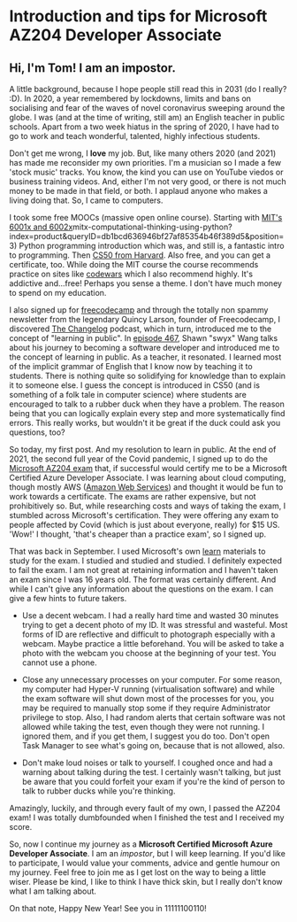 # Introduction and tips for Microsoft AZ204 Developer Associate

## Hi, I'm Tom! I am an impostor.

A little background, because I hope people still read this in 2031 (do I really? :D). In 2020, a year remembered by lockdowns, limits and bans on socialising and fear of the waves of novel coronavirus sweeping around the globe. I was (and at the time of writing, still am) an English teacher in public schools. Apart from a two week hiatus in the spring of 2020, I have had to go to work and teach wonderful, talented, highly infectious students.

Don't get me wrong, I **love** my job. But, like many others 2020 (and 2021) has made me reconsider my own priorities. I'm a musician so I made a few 'stock music' tracks. You know, the kind you can use on YouTube viedos or business training videos. And, either I'm not very good, or there is not much money to be made in that field, or both. I applaud anyone who makes a living doing that. So, I came to computers.

I took some free MOOCs (massive open online course). Starting with [MIT's 6001x and 6002x](https://www.edx.org/xseries "MIT Learn Python courses on EDX")mitx-computational-thinking-using-python?index=product&queryID=db1bcd636946bf27af85354b46f389d5&position=3) Python programming introduction which was, and still is, a fantastic intro to programming. Then [CS50 from Harvard](https://cs50.harvard.edu/ "CS50 from Harvard"). Also free, and you can get a certificate, too. While doing the MIT course the course recommends practice on sites like [codewars](https://www.codewars.com "codewars") which I also recommend highly. It's addictive and...free! Perhaps you sense a theme. I don't have much money to spend on my education.

I also signed up for [freecodecamp](https://www.freecodecamp.org "free code camp") and through the totally non spammy newsletter from the legendary Quincy Larson, founder of Freecodecamp, I discovered [The Changelog](https://changelog.com/) podcast, which in turn, introduced me to the concept of "learning in public". In [episode 467](https://chtbl.com/track/A551A9/https://cdn.changelog.com/uploads/podcast/467/the-changelog-467.mp3 "podcast link"), Shawn "swyx" Wang talks about his journey to becoming a software developer and introduced me to the concept of learning in public. As a teacher, it resonated. I learned most of the implicit grammar of English that I know now by teaching it to students. There is nothing quite so solidifying for knowledge than to explain it to someone else. I guess the concept is introduced in CS50 (and is something of a folk tale in computer science) where students are encouraged to talk to a rubber duck when they have a problem. The reason being that you can logically explain every step and more systematically find errors. This really works, but wouldn't it be great if the duck could ask you questions, too?

So today, my first post. And my resolution to learn in public. At the end of 2021, the second full year of the Covid pandemic, I signed up to do the [Microsoft AZ204 exam](https://docs.microsoft.com/en-us/learn/certifications/exams/az-204 "Microsoft AZ204 exam information") that, if successful would certify me to be a Microsoft Certified Azure Developer Associate. I was learning about cloud computing, though mostly AWS ([Amazon Web Services](https://aws.amazon.com/ "amazon web services")) and thought it would be fun to work towards a certificate. The exams are rather expensive, but not prohibitively so. But, while researching costs and ways of taking the exam, I stumbled across Microsoft's certification. They were offering any exam to people affected by Covid (which is just about everyone, really) for $15 US. 'Wow!' I thought, 'that's cheaper than a practice exam', so I signed up.

That was back in September. I used Microsoft's own [learn](https://docs.microsoft.com/en-us/learn/ "Microsoft Learn") materials to study for the exam. I studied and studied and studied. I definitely expected to fail the exam. I am not great at retaining information and I haven't taken an exam since I was 16 years old. The format was certainly different. And while I can't give any information about the questions on the exam. I can give a few hints to future takers.

-   Use a decent webcam. I had a really hard time and wasted 30 minutes trying to get a decent photo of my ID. It was stressful and wasteful. Most forms of ID are reflective and difficult to photograph especially with a webcam. Maybe practice a little beforehand. You will be asked to take a photo with the webcam you choose at the beginning of your test. You cannot use a phone.

-   Close any unnecessary processes on your computer. For some reason, my computer had Hyper-V running (virtualisation software) and while the exam software will shut down most of the processes for you, you may be required to manually stop some if they require Administrator privilege to stop. Also, I had random alerts that certain software was not allowed while taking the test, even though they were not running. I ignored them, and if you get them, I suggest you do too. Don't open Task Manager to see what's going on, because that is not allowed, also.

-   Don't make loud noises or talk to yourself. I coughed once and had a warning about talking during the test. I certainly wasn't talking, but just be aware that you could forfeit your exam if you're the kind of person to talk to rubber ducks while you're thinking.

Amazingly, luckily, and through every fault of my own, I passed the AZ204 exam! I was totally dumbfounded when I finished the test and I received my score.

So, now I continue my journey as a **Microsoft Certified Microsoft Azure Developer Associate**. I am an _impostor_, but I will keep learning. If you'd like to participate, I would value your comments, advice and gentle humour on my journey. Feel free to join me as I get lost on the way to being a little wiser. Please be kind, I like to think I have thick skin, but I really don't know what I am talking about.

On that note, Happy New Year! See you in 11111100110!
